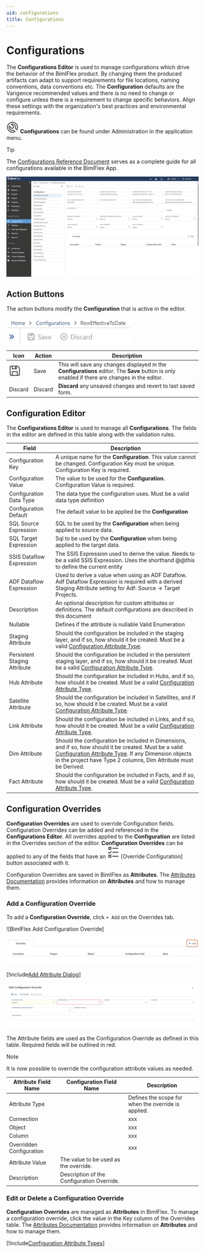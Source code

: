 ```yaml
---
uid: configurations
title: Configurations
---
```

# Configurations

The **Configurations Editor** is used to manage configurations which drive the behavior of the BimlFlex product. By changing them the produced artifacts can adapt to support requirements for file locations, naming conventions, data conventions etc. The **Configuration** defaults are the Varigence recommended values and there is no need to change or configure unless there is a requirement to change specific behaviors. Align these settings with the organization's best practices and environmental requirements.

<img class="icon-inline" src="images/svg-icons/configurations.svg" /> **Configurations** can be found under Administration in the application menu.

> [!TIP]
> The [Configurations Reference Document](../reference-documentation/metadata-configurations.md) serves as a complete guide for all configurations available in the BimlFlex App.

<!--
![BimlFlex App - Configurations](images/bimlflex-app-configurations.64566.png "BimlFlex App - Configurations")
-->

![BimlFlex Configurations Editor](images/bfx-configurations-editor-overview.png "BimlFlex Configurations Editor")

## Action Buttons

The action buttons modify the **Configuration** that is active in the editor.

<!--
![BimlFlex App - Configurations - Command Bar](images/bimlflex-app-configurations-command-bar.64566.png "BimlFlex App - Configurations - Command Bar")
-->

![BimlFlex App - Configurations - Command Bar](images/bfx-configurations-command-bar.png "BimlFlex App - Configurations - Command Bar")

|Icon|Action|Description|
|-|-|-|
| <div style="width:30px;height:30px;background:white"><img src="images/svg-icons/save.svg" /></div> | Save | This will save any changes displayed in the **Configurations** editor.  The **Save** button is only enabled if there are changes in the editor. |
| Discard | Discard | **Discard** any unsaved changes and revert to last saved form. |

<!--
| <div style="width:30px;height:30px;background:white"><img src="images/svg-icons/refresh.svg" /></div> | Refresh | This will refresh the currently displayed **Configuration**. Any pending changes will be removed. |
-->

## Configuration Editor

The **Configurations Editor** is used to manage all **Configurations**. The fields in the editor are defined in this table along with the validation rules.

|Field|Description|
|-|-|
| Configuration Key | A unique name for the **Configuration**. This value cannot be changed. Configuration Key must be unique. Configuration Key is required. |
| Configuration Value | The value to be used for the **Configuration**. Configuration Value is required. |
| Configuration Data Type | The data type the configuration uses. Must be a valid data type definition |
| Configuration Default | The default value to be applied be the **Configuration** |
| SQL Source Expression | SQL to be used by the **Configuration** when being applied to source data. |
| SQL Target Expression | Sql to be used by the **Configuration** when being applied to the target data. |
| SSIS Dataflow Expression | The SSIS Expression used to derive the value. Needs to be a valid SSIS Expression. Uses the shorthand @@this to define the current entity |
| ADF Dataflow Expression | Used to derive a value when using an ADF Dataflow. Adf Dataflow Expression is required with a derived Staging Attribute setting for Adf: Source -> Target Projects.  |
| Description | An optional description for custom attributes or definitions. The default configurations are described in this document |
| Nullable | Defines if the attribute is nullable Valid Enumeration |
| Staging Attribute | Should the configuration be included in the staging layer, and if so, how should it be created. Must be a valid [Configuration Attribute Type](#configuration-attributes). |
| Persistent Staging Attribute | Should the configuration be included in the persistent staging layer, and if so, how should it be created. Must be a valid [Configuration Attribute Type](#configuration-attributes). |
| Hub Attribute | Should the configuration be included in Hubs, and if so, how should it be created. Must be a valid [Configuration Attribute Type](#configuration-attributes). |
| Satellite Attribute | Should the configuration be included in Satellites, and if so, how should it be created. Must be a valid [Configuration Attribute Type](#configuration-attributes). |
| Link Attribute | Should the configuration be included in Links, and if so, how should it be created. Must be a valid [Configuration Attribute Type](#configuration-attributes). |
| Dim Attribute | Should the configuration be included in Dimensions, and if so, how should it be created. Must be a valid [Configuration Attribute Type](#configuration-attributes). If any Dimension objects in the project have Type 2 columns, Dim Attribute must be Derived. |
| Fact Attribute | Should the configuration be included in Facts, and if so, how should it be created. Must be a valid [Configuration Attribute Type](#configuration-attributes). |

## Configuration Overrides

**Configuration Overrides** are used to override Configuration fields. Configuration Overrides can be added and referenced in the **Configurations Editor**. All overrides applied to the **Configuration** are listed in the Overrides section of the editor. **Configuration Overrides** can be applied to any of the fields that have an <img class="icon-col m-5" src="images/svg-icons/attributes.svg" /> [Override Configuration] button associated with it.

Configuration Overrides are saved in BimlFlex as **Attributes**. The [Attributes Documentation](attributes.md) provides information on **Attributes** and how to manage them.

### Add a Configuration Override

To add a **Configuration Override**, click `+ Add` on the Overrides tab.

![BimlFlex Add Configuration Override]


![BimlFlex Add Configuration Override](images/bfx-add-attribute-override-plus-button.png "BimlFlex Add Configuration Override")

<!--
click <img class="icon-col m-5" src="images/svg-icons/attributes.svg" /> **Override Configuration** next to the field you would like to override and fill out the Add Attribute form.
-->

[!include[Add Attribute Dialog](_dialog-add-attribute.md)]

![BimlFlex Attribute Override Editor](images/bfx-add-attribute-override.png "BimlFlex Attribute Override Editor")

The Attribute fields are used as the Configuration Override as defined in this table. Required fields will be outlined in red.

> [!NOTE]
> It is now possible to override the configuration attribute values as needed. 

|Attribute Field Name|Configuration Field Name|Description|
|-|-|-|
| Attribute Type || Defines the scope for when the override is applied. |
| Connection || xxx |
| Object || xxx |
| Column || xxx | 
| Overridden Configuration || xxx | 
| Attribute Value | The value to be used as the override. |
| Description | Description of the Configuration Override. |

<!--
| Attribute | ConfigurationKey_ConfigurationField | Defines the Configuration field that will be overridden in this format: ConfigurationKey_ConfigurationField |
| Attribute Property |||
-->

### Edit or Delete a Configuration Override

**Configuration Overrides** are managed as **Attributes** in BimlFlex. To manage a configuration override, click the value in the Key column of the Overrides table. The [Attributes Documentation](attributes.md) provides information on **Attributes** and how to manage them.

[!include[Configuration Attribute Types](_enum-configuration-attribute.md)]